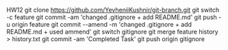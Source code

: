 HW12
git clone https://github.com/YevheniiKushnir/git-branch.git
git switch -c feature
git commit -am 'changed .gitignore + add README.md'
git push -u origin feature
git commit --amend -m 'changed .gitignore + add README.md + used ammend'
git switch gitignore
git merge feature
history > history.txt
git commit -am 'Completed Task'
git push origin gitignore
